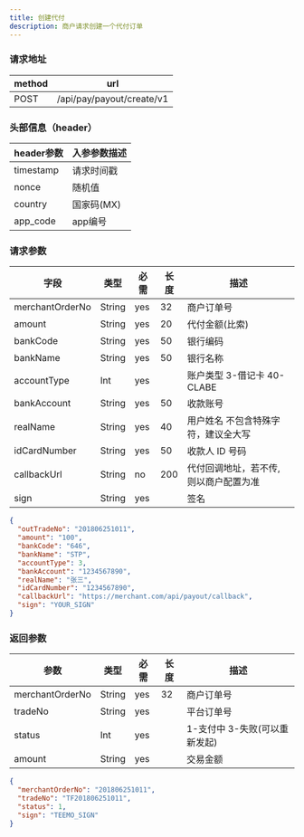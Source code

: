 ```yaml
---
title: 创建代付
description: 商户请求创建一个代付订单
---
```


### 请求地址

| method | url                       |
| ------ | ------------------------- |
| POST   | /api/pay/payout/create/v1 |

### 头部信息（header）

| header参数                  | 入参参数描述  |
|---------------------------|---------|
| timestamp                 | 请求时间戳   |
| nonce                     | 随机值     |
| country                   | 国家码(MX) |
| app_code                  | app编号   |

### 请求参数

| 字段              | 类型   | 必需  | 长度  | 描述                   |
|-----------------| ------ |-----|-----|----------------------|
| merchantOrderNo | String | yes | 32  | 商户订单号                |
| amount          | String | yes | 20  | 代付金额(比索)             |
| bankCode        | String | yes | 50  | 银行编码                 |
| bankName        | String | yes | 50  | 银行名称                 |
| accountType     | Int    | yes |     | 账户类型 3-借记卡 40-CLABE  |
| bankAccount     | String | yes | 50  | 收款账号                 |
| realName        | String | yes | 40  | 用户姓名 不包含特殊字符，建议全大写                  |
| idCardNumber    | String | yes | 50  | 收款人 ID 号码            |
| callbackUrl     | String | no  | 200 | 代付回调地址，若不传, 则以商户配置为准 |
| sign            | String | yes |     | 签名                   |

```json title=请求示例
{
  "outTradeNo": "201806251011",
  "amount": "100",
  "bankCode": "646",
  "bankName": "STP",
  "accountType": 3,
  "bankAccount": "1234567890",
  "realName": "张三",
  "idCardNumber": "1234567890",
  "callbackUrl": "https://merchant.com/api/payout/callback",
  "sign": "YOUR_SIGN"
}
```

### 返回参数

| 参数            | 类型   | 必需 | 长度 | 描述                          |
| --------------- | ------ | ---- | ---- | ----------------------------- |
| merchantOrderNo | String | yes  | 32   | 商户订单号                    |
| tradeNo         | String | yes  |      | 平台订单号                    |
| status          | Int | yes  |      | 1-支付中 3-失败(可以重新发起) |
| amount          | String | yes  |      | 交易金额                      |

```json title=返回示例
{
  "merchantOrderNo": "201806251011",
  "tradeNo": "TF201806251011",
  "status": 1,
  "sign": "TEEMO_SIGN"
}
```
